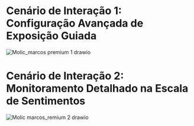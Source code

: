# Cenário de Interação 1: Configuração Avançada de Exposição Guiada

![Molic_marcos premium 1 drawio](https://github.com/user-attachments/assets/264ef5c6-853b-4310-933f-645bbb33f1e7)

# Cenário de Interação 2: Monitoramento Detalhado na Escala de Sentimentos

![Molic marcos_remium 2  drawio](https://github.com/user-attachments/assets/168d3195-24f6-4fda-8d1a-3b5c0b98b942)
